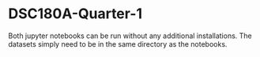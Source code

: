 # DSC180A-Quarter-1
Both jupyter notebooks can be run without any additional installations. The datasets simply need to be in the same directory as the notebooks.
